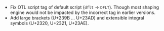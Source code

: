  * Fix OTL script tag of default script (`dflt` -> `DFLT`). Though most shaping engine would not be impacted by the incorrect tag in earlier versions.
 * Add large brackets (U+239B ... U+23AD) and extensible integral symbols (U+2320, U+2321, U+23AE).